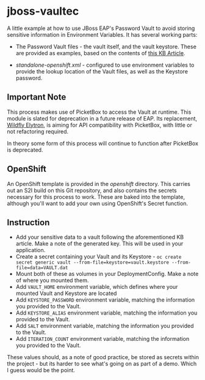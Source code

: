 # jboss-vaultec
A little example at how to use JBoss EAP's Password Vault to avoid storing sensitive information in Environment Variables. It has several working parts: 

* The Password Vault files - the vault itself, and the vault keystore. These are provided as examples, based on the contents of [this KB Article](https://access.redhat.com/solutions/2790371). 
  
* *standalone-openshift.xml* - configured to use environment variables to provide the lookup location of the Vault files, as well as the Keystore password.

## Important Note
This process makes use of PicketBox to access the Vault at runtime. This module is slated for deprecation in a future release of EAP. Its replacement, [Wildfly Elytron](https://developer.jboss.org/wiki/WildFlyElytron-ProjectSummary), is aiming for API compatibility with PicketBox, with little or not refactoring required. 

In theory some form of this process will continue to function after PicketBox is deprecated.


## OpenShift

An OpenShift template is provided in the *openshift* directory. This carries out an S2I build on this Git repository, and also contains the secrets necessary for this process to work. These are baked into the template, although you'll want to add your own using OpenShift's Secret function.

## Instruction

* Add your sensitive data to a vault following the aforementioned KB article. Make a note of the generated key. This will be used in your application.
* Create a secret containing your Vault and its Keystore -  `oc create secret generic vault --from-file=keystore=vault.keystore --from-file=data=VAULT.dat`
* Mount both of these as volumes in your DeploymentConfig. Make a note of where you mounted them.
* Add `VAULT_HOME` environment variable, which defines where your mounted Vault and Keystore are located
* Add `KEYSTORE_PASSWORD` environment variable, matching the information you provided to the Vault.
* Add `KEYSTORE_ALIAS` environment variable, matching the information you provided to the Vault.
* Add `SALT` environment variable, matching the information you provided to the Vault.
* Add `ITERATION_COUNT` environment variable, matching the information you provided to the Vault.

These values should, as a note of good practice, be stored as secrets within the project - but its harder to see what's going on as part of a demo. Which I guess would be the point.



